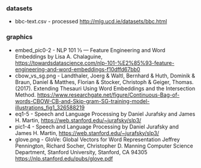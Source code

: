 ### datasets
- bbc-text.csv - processed http://mlg.ucd.ie/datasets/bbc.html
  
### graphics
- embed_pic0-2 - NLP 101 ⅓ — Feature Engineering and Word Embeddings by Lisa A. Chalaguine, https://towardsdatascience.com/nlp-101-%E2%85%93-feature-engineering-and-word-embeddings-f10dffd67bb0
- cbow_vs_sg.png - Landthaler, Joerg & Waltl, Bernhard & Huth, Dominik & Braun, Daniel & Matthes, Florian & Stocker, Christoph & Geiger, Thomas. (2017). Extending Thesauri Using Word Embeddings and the Intersection Method. https://www.researchgate.net/figure/Continuous-Bag-of-words-CBOW-CB-and-Skip-gram-SG-training-model-illustrations_fig1_326588219
- eq1-5 - Speech and Language Processing by Daniel Jurafsky and James H. Martin, https://web.stanford.edu/~jurafsky/slp3/
- pic1-4 - Speech and Language Processing by Daniel Jurafsky and James H. Martin, https://web.stanford.edu/~jurafsky/slp3/
- glove.png - GloVe: Global Vectors for Word Representation Jeffrey Pennington, Richard Socher, Christopher D. Manning Computer Science Department, Stanford University, Stanford, CA 94305 https://nlp.stanford.edu/pubs/glove.pdf 